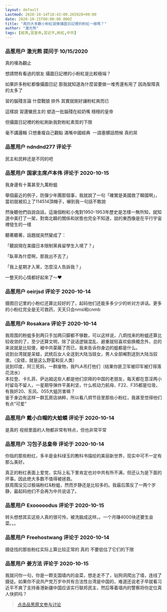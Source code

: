 ```yaml
---
layout: default
Lastmod: 2020-10-14T18:43:00.265928+00:00
date: 2020-10-15T00:00:00.000Z
title: "真的大多數小粉紅就像攝圖日記裡的粉紅一樣嗎？"
author: "激光熊"
tags: [經濟,習皇帝,習近平,粉紅,中共]
---
```



### 品葱用户 **激光熊** 提问于 10/15/2020
    
真的嘆為觀止  
  
想請問有看過的朋友 攝圖日記裡的小粉紅是比較極端？  
  
如果許多粉紅都像攝圖日記 那我就知道為什麼習要做一堆秀還有用了 因為智障真的太多了  
  
習的腦殘言論 什麼戰狼 排外 其實就剛好讓粉紅爽而已  
  
這樣說 習還蠻民主的 塑造一批腦殘在給奶嘴 穩穩的皇帝  
  
  
但攝圖日記裡的粉紅刷新我對粉紅素質的下限  
  
毫不講邏輯 只想重複自己觀點 滿嘴中國經典  一語塞髒話問候 真的屌
    
                

### 品葱用户 **ndndnd277** 评论于 
        
民主和民粹还是不同的吧
        
                

### 品葱用户 **国家主席卢本伟** 评论于 2020-10-15
        
我身邊有十萬甚至九萬粉蛆  
  
舉個最近的例子，防彈少年團那個事，我就說了一句「確實是美國救了韓國啊」，當初就被扣上了114514頂帽子，嚇到我一句話不敢說  
  
然後聽他們自說自話，這幾個粉紅小鬼對1950-1953年歷史是怎樣一無所知，就知道中美打了一架，對南北韓的關係和狀態也完全不知道，說的東西像是在平行宇宙裡發生的一樣  
  
聽著聽著，話題就突然變成了：  
  
「聽說現在美國日本限制黨員留學生入境了？」  
  
「臥草為什麼啊，那我出不去了」  
  
「我上星期才入黨，怎麼沒人告訴我？」  
  
一整天的心情都好起來了～❤️
        
                

### 品葱用户 **oeirjsd** 评论于 2020-10-14
        
摄图日记里的小粉红还算比较好的了，起码他们还能多多少少的听对方讲话。更多的小粉红完全是无可救药，天天只会nmsl和cnmb
        
                

### 品葱用户 **Rosakara** 评论于 2020-10-14
        
我周围的粉蛆多到两只手加两只脚都不够数，可以这样说，八炯找来的粉蛆还算比较收敛的了，至少还算文明，除了说话逻辑混乱、避重就轻喜欢偷换概念外，总的来说就是比较傻，被中共蒙蔽了而已，我来告诉你身边的蛆都是什么。  
说到台湾就是呆蛙，武统后女人全送到大陆当妓女，男人全部阉割送到大陆当奴隶。（没错，就是这么野蛮和反人类）  
说到印度，阿三死妈，一群废物，我PLA吊打他们（结果你匪卫军被印军被打得落花流水）  
本拉登、卡扎菲、萨达姆这些人都是他们崇拜的中国的老朋友，每天都在意淫两小时留岛不留人，一星期导弹炸平美利坚，什么核动力航母、F22、F35都是垃圾，有我奸20、东风、055大蛆厉害嘛？  
鉴于身边有这样一群瓦房店纳粹，所以看八炯节目里那些小粉红，我甚至觉得他们有点“可爱”
        
                

### 品葱用户 **戴小白帽的大蛤蟆** 评论于 2020-10-14
        
是真的 视频里面的人物都非常有特点，但也非常平常
        
                

### 品葱用户 **习包子总皇帝** 评论于 2020-10-14
        
你指的那些粉红，多半是金科绿玉的教科书描绘的美丽新世界，现实中可不一定有那么美好。  
  
真正的粉红表面上爱党，实际上私下里肯定也对中共有所不满，但还认为是下面的坏事。因此绝大多数不值得被拯救。  
朕周围没见过极端粉红&粉蛆，然而岁静还是比较多的。我最后策反了一两个岁静，最起码他们不会再为中共说话了。
        
                

### 品葱用户 **Exooooodus** 评论于 2020-10-15
        
转头想想其实这些人真的很可怜，被洗脑成这样。。一个月赚4000块还要生韭菜。。。
        
                

### 品葱用户 **Freehostwang** 评论于 2020-10-14
        
摄徒找的那些粉红实际上算比较正常的 真的 不要低估了它们的下限
        
                

### 品葱用户 **姜方法** 评论于 2020-10-15
        
我就问你一句，你是一颗支国墙内的韭菜，想走走不了，钻狗洞爬出了墙，连线了摄徒。如果你不说共产党万岁中共有合法性台湾是中国的，难道还说老子早就看习近平不爽了支持香港新疆中国应该实行联邦民主，然后等着墙内的警察将你定位真人快抓吗？
        
                





> [点击品葱原文参与讨论](https://pincong.rocks/question/32207)

